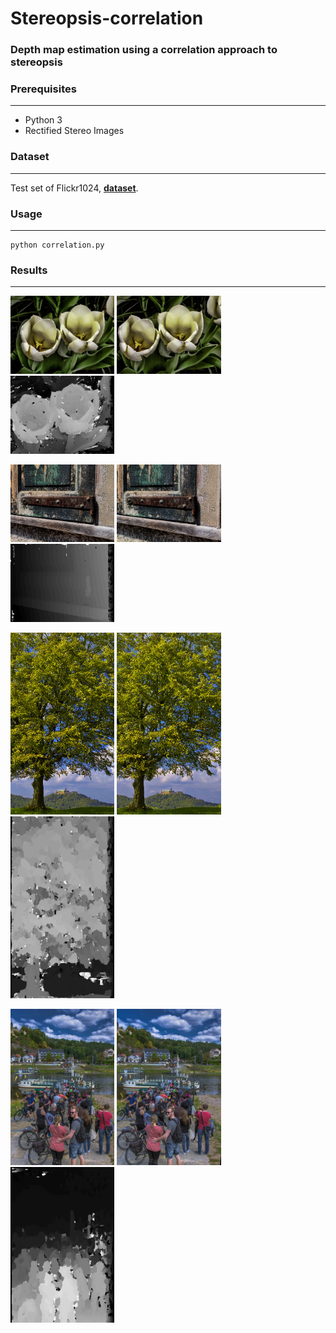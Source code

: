 # Stereopsis-correlation

### Depth map estimation using a correlation approach to stereopsis

### Prerequisites
---

* Python 3
* Rectified Stereo Images

### Dataset
---

Test set of Flickr1024, **[dataset](https://yingqianwang.github.io/Flickr1024/)**.

### Usage
---

```
python correlation.py
```

### Results
---
<img src="dataset/109_L.png" width="33%" /> <img src="dataset/109_R.png" width="33%" /> <img src="dataset/109_result.png" width="33%" /> 

<img src="dataset/104_L.png" width="33%" /> <img src="dataset/104_R.png" width="33%" /> <img src="dataset/104_result.png" width="33%" /> 

<img src="dataset/069_L.png" width="33%" /> <img src="dataset/069_R.png" width="33%" /> <img src="dataset/069_result.png" width="33%" /> 

<img src="dataset/024_L.png" width="33%" /> <img src="dataset/024_R.png" width="33%" /> <img src="dataset/024_result.png" width="33%" /> 
